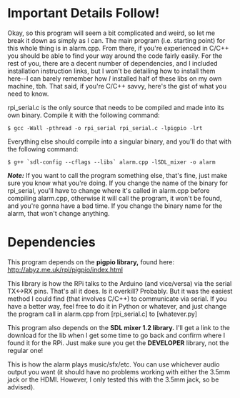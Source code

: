 
# Important Details Follow! #

Okay, so this program will seem a bit complicated and weird, so let me break it down as simply as I can. The main program (i.e. starting point) for this whole thing is in alarm.cpp. From there, if you're experienced in C/C++ you should be able to find your way around the code fairly easily. For the rest of you, there are a decent number of dependencies, and I included installation instruction links, but I won't be detailing how to install them here--I can barely remember how *I* installed half of these libs on my own machine, tbh. That said, if you're C/C++ savvy, here's the gist of what you need to know.

rpi_serial.c is the only source that needs to be compiled and made into its own binary. Compile it with the following command:

	$ gcc -Wall -pthread -o rpi_serial rpi_serial.c -lpigpio -lrt

Everything else should compile into a singular binary, and you'll do that with the following command:

	$ g++ `sdl-config --cflags --libs` alarm.cpp -lSDL_mixer -o alarm

***Note:*** If you want to call the program something else, that's fine, just make sure you know what you're doing. If you change the name of the binary for rpi_serial, you'll have to change where it's called in alarm.cpp before compiling alarm.cpp, otherwise it will call the program, it won't be found, and you're gonna have a bad time. If you change the binary name for the alarm, that won't change anything.

# Dependencies #

This program depends on the **pigpio library,** found here: http://abyz.me.uk/rpi/pigpio/index.html

This library is how the RPi talks to the Arduino (and vice/versa) via the serial TX<->RX pins. That's all it does. Is it overkill? Probably. But it was the easiest method I could find (that involves C/C++) to communicate via serial. If you have a better way, feel free to do it in Python or whatever, and just change the program call in alarm.cpp from [rpi_serial.c] to [whatever.py] 

This program also depends on the **SDL mixer 1.2 library.** I'll get a link to the download for the lib when I get some time to go back and confirm where I found it for the RPi. Just make sure you get the **DEVELOPER** library, not the regular one!

This is how the alarm plays music/sfx/etc. You can use whichever audio output you want (it should have no problems working with either the 3.5mm jack or the HDMI. However, I only tested this with the 3.5mm jack, so be advised).
